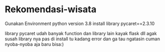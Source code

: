 # Rekomendasi-wisata
 
Gunakan Environment python version 3.8
install library pycaret==2.3.10

library pycaret udah banyak function dan library lain kayak flask dll
agak susah library nya pas di install tu kadang error dan ga tau ngatasin cuman nyoba-nyoba aja baru bisa:)